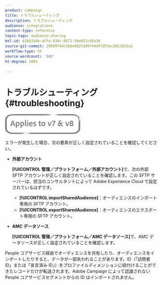 ```yaml
---
product: campaign
title: トラブルシューティング
description: トラブルシューティング
audience: integrations
content-type: reference
topic-tags: audience-sharing
exl-id: 61bb184e-affa-430c-8571-56e911cd5a3d
source-git-commit: 20509f44c5b8e0827a09f44dffdf2ec9d11652a1
workflow-type: ht
source-wordcount: '141'
ht-degree: 100%

---
```


# トラブルシューティング{#troubleshooting}

![](../../assets/common.svg)

エラーが発生した場合、次の要素が正しく設定されていることを確認してください。

* **外部アカウント**

   **[!UICONTROL 管理／プラットフォーム／外部アカウント]**&#x200B;で、次の外部 SFTP アカウントが正しく設定されていることを確認します。この SFTP サーバーは、担当のコンサルタントによって Adobe Experience Cloud で設定されているはずです。

   * **[!UICONTROL importSharedAudience]**：オーディエンスのインポート専用の SFTP アカウント。
   * **[!UICONTROL exportSharedAudience]**：オーディエンスのエクスポート専用の SFTP アカウント。

* **AMC データソース**

   **[!UICONTROL 管理／プラットフォーム／AMC データソース]**&#x200B;で、AMC データソースが正しく設定されていることを確認します。

People コアサービス経由でオーディエンスを共有したり、オーディエンスをインポートしたりすると、データが一部失われることがあります。ID（「訪問者 ID」または「宣言済み ID」）をプロファイルディメンションに紐付けることができたレコードだけが転送されます。Adobe Campaign によって認識されない People コアサービスセグメントからの ID はインポートされません。
